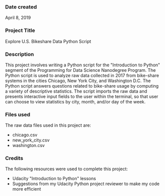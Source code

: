 ### Date created
April 8, 2019

### Project Title
Explore U.S. Bikeshare Data Python Script

### Description
This project involves writing a Python script for the "Introduction to Python" segment of the Programming for Data Science Nanodegree Program. The Python script is used to analyze raw data collected in 2017 from bike-share systems in the cities Chicago, New York City, and Washington D.C. The Python script answers questions related to bike-share usage by computing a variety of descriptive statistics. The script imports the raw data and presents interactive input fields to the user within the terminal, so that user can choose to view statistics by city, month, and/or day of the week.

### Files used
The raw data files used in this project are:
* chicago.csv
* new_york_city.csv
* washington.csv


### Credits
The following resources were used to complete this project:
* Udacity "Introduction to Python" lessons
* Suggestions from my Udacity Python project reviewer to make my code more efficient
